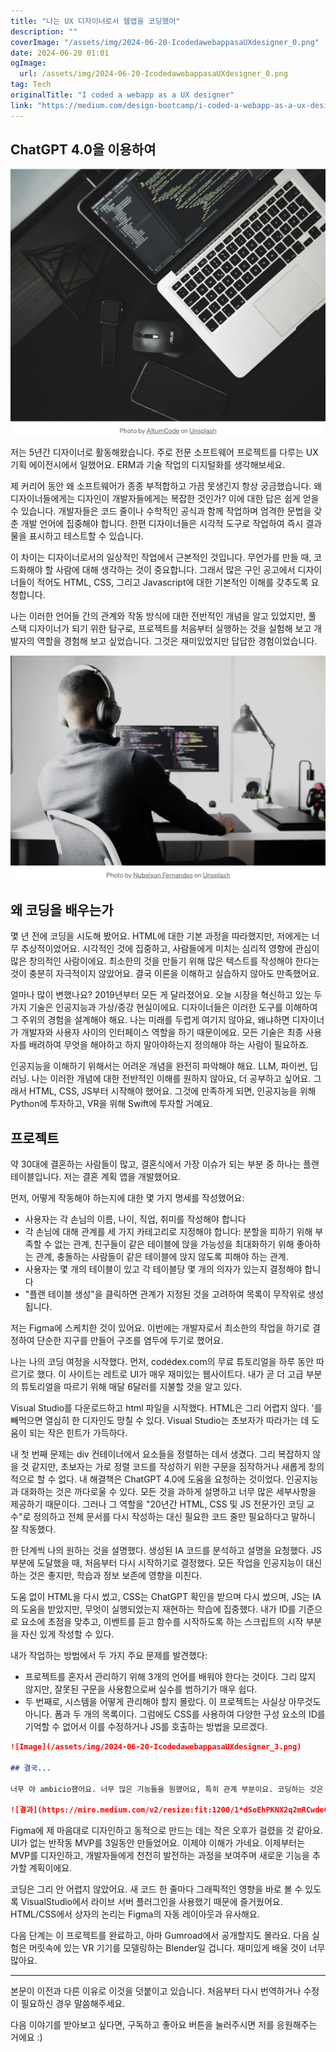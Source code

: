 ```yaml
---
title: "나는 UX 디자이너로서 웹앱을 코딩했어"
description: ""
coverImage: "/assets/img/2024-06-20-IcodedawebappasaUXdesigner_0.png"
date: 2024-06-20 01:01
ogImage: 
  url: /assets/img/2024-06-20-IcodedawebappasaUXdesigner_0.png
tag: Tech
originalTitle: "I coded a webapp as a UX designer"
link: "https://medium.com/design-bootcamp/i-coded-a-webapp-as-a-ux-designer-4cd625a34f0b"
---
```



## ChatGPT 4.0을 이용하여

![이미지](/assets/img/2024-06-20-IcodedawebappasaUXdesigner_0.png)

저는 5년간 디자이너로 활동해왔습니다. 주로 전문 소프트웨어 프로젝트를 다루는 UX 기획 에이전시에서 일했어요. ERM과 기술 작업의 디지털화를 생각해보세요.

제 커리어 동안 왜 소프트웨어가 종종 부적합하고 가끔 못생긴지 항상 궁금했습니다. 왜 디자이너들에게는 디자인이 개발자들에게는 복잡한 것인가? 이에 대한 답은 쉽게 얻을 수 있습니다. 개발자들은 코드 줄이나 수학적인 공식과 함께 작업하며 엄격한 문법을 갖춘 개발 언어에 집중해야 합니다. 한편 디자이너들은 시각적 도구로 작업하여 즉시 결과물을 표시하고 테스트할 수 있습니다.

<div class="content-ad"></div>

이 차이는 디자이너로서의 일상적인 작업에서 근본적인 것입니다. 무언가를 만들 때, 코드화해야 할 사람에 대해 생각하는 것이 중요합니다. 그래서 많은 구인 공고에서 디자이너들이 적어도 HTML, CSS, 그리고 Javascript에 대한 기본적인 이해를 갖추도록 요청합니다.

나는 이러한 언어들 간의 관계와 작동 방식에 대한 전반적인 개념을 알고 있었지만, 풀 스택 디자이너가 되기 위한 탐구로, 프로젝트를 처음부터 실행하는 것을 실험해 보고 개발자의 역할을 경험해 보고 싶었습니다. 그것은 재미있었지만 답답한 경험이었습니다.

![이미지](/assets/img/2024-06-20-IcodedawebappasaUXdesigner_1.png)

## 왜 코딩을 배우는가

<div class="content-ad"></div>

몇 년 전에 코딩을 시도해 봤어요. HTML에 대한 기본 과정을 따라했지만, 저에게는 너무 추상적이었어요. 시각적인 것에 집중하고, 사람들에게 미치는 심리적 영향에 관심이 많은 창의적인 사람이에요. 최소한의 것을 만들기 위해 많은 텍스트를 작성해야 한다는 것이 충분히 자극적이지 않았어요. 결국 이론을 이해하고 실습하지 않아도 만족했어요.

얼마나 많이 변했나요? 2019년부터 모든 게 달라졌어요. 오늘 시장을 혁신하고 있는 두 가지 기술은 인공지능과 가상/증강 현실이에요. 디자이너들은 이러한 도구를 이해하여 그 주위의 경험을 설계해야 해요. 나는 미래를 두렵게 여기지 않아요, 왜냐하면 디자이너가 개발자와 사용자 사이의 인터페이스 역할을 하기 때문이에요. 모든 기술은 최종 사용자를 배려하여 무엇을 해야하고 하지 말아야하는지 정의해야 하는 사람이 필요하죠.

인공지능을 이해하기 위해서는 어려운 개념을 완전히 파악해야 해요. LLM, 파이썬, 딥러닝. 나는 이러한 개념에 대한 전반적인 이해를 원하지 않아요, 더 공부하고 싶어요. 그래서 HTML, CSS, JS부터 시작해야 했어요. 그것에 만족하게 되면, 인공지능을 위해 Python에 투자하고, VR을 위해 Swift에 투자할 거예요.

## 프로젝트

<div class="content-ad"></div>

약 30대에 결혼하는 사람들이 많고, 결혼식에서 가장 이슈가 되는 부분 중 하나는 플랜 테이블입니다. 저는 결혼 계획 앱을 개발했어요.

먼저, 어떻게 작동해야 하는지에 대한 몇 가지 명세를 작성했어요:

- 사용자는 각 손님의 이름, 나이, 직업, 취미를 작성해야 합니다
- 각 손님에 대해 관계를 세 가지 카테고리로 지정해야 합니다: 분할을 피하기 위해 부족할 수 없는 관계, 친구들이 같은 테이블에 앉을 가능성을 최대화하기 위해 좋아하는 관계, 충돌하는 사람들이 같은 테이블에 앉지 않도록 피해야 하는 관계.
- 사용자는 몇 개의 테이블이 있고 각 테이블당 몇 개의 의자가 있는지 결정해야 합니다
- "플랜 테이블 생성"을 클릭하면 관계가 지정된 것을 고려하여 목록이 무작위로 생성됩니다.

저는 Figma에 스케치한 것이 있어요. 이번에는 개발자로서 최소한의 작업을 하기로 결정하여 단순한 지구를 만들어 구조를 염두에 두기로 했어요.

<div class="content-ad"></div>

나는 나의 코딩 여정을 시작했다. 먼저, codédex.com의 무료 튜토리얼을 하루 동안 따르기로 했다. 이 사이트는 레트로 UI가 매우 재미있는 웹사이트다. 내가 곧 더 고급 부분의 튜토리얼을 따르기 위해 매달 6달러를 지불할 것을 알고 있다.

Visual Studio를 다운로드하고 html 파일을 시작했다. HTML은 그리 어렵지 않다. '를 빼먹으면 열심히 한 디자인도 망칠 수 있다. Visual Studio는 초보자가 따라가는 데 도움이 되는 작은 힌트가 가득하다.

내 첫 번째 문제는 div 컨테이너에서 요소들을 정렬하는 데서 생겼다. 그리 복잡하지 않을 것 같지만, 초보자는 가로 정렬 코드를 작성하기 위한 구문을 짐작하거나 새롭게 창의적으로 할 수 없다. 내 해결책은 ChatGPT 4.0에 도움을 요청하는 것이었다. 인공지능과 대화하는 것은 까다로울 수 있다. 모든 것을 과하게 설명하고 너무 많은 세부사항을 제공하기 때문이다. 그러나 그 역할을 "20년간 HTML, CSS 및 JS 전문가인 코딩 교수"로 정의하고 전체 문서를 다시 작성하는 대신 필요한 코드 줄만 필요하다고 말하니 잘 작동했다.

<div class="content-ad"></div>

한 단계씩 나의 원하는 것을 설명했다. 생성된 IA 코드를 분석하고 설명을 요청했다. JS 부분에 도달했을 때, 처음부터 다시 시작하기로 결정했다. 모든 작업을 인공지능이 대신 하는 것은 좋지만, 학습과 정보 보존에 영향을 미친다.

도움 없이 HTML을 다시 썼고, CSS는 ChatGPT 확인을 받으며 다시 썼으며, JS는 IA의 도움을 받았지만, 무엇이 실행되었는지 재현하는 학습에 집중했다. 내가 ID를 기준으로 요소에 초점을 맞추고, 이벤트를 듣고 함수를 시작하도록 하는 스크립트의 시작 부분을 자신 있게 작성할 수 있다.

내가 작업하는 방법에서 두 가지 주요 문제를 발견했다:

- 프로젝트를 혼자서 관리하기 위해 3개의 언어를 배워야 한다는 것이다. 그리 많지 않지만, 잘못된 구문을 사용함으로써 실수를 범하기가 매우 쉽다.
- 두 번째로, 시스템을 어떻게 관리해야 할지 몰랐다. 이 프로젝트는 사실상 아무것도 아니다. 폼과 두 개의 목록이다. 그럼에도 CSS를 사용하여 다양한 구성 요소의 ID를 기억할 수 없어서 이를 수정하거나 JS를 호출하는 방법을 모르겠다.

<div class="content-ad"></div>

```markdown
![Image](/assets/img/2024-06-20-IcodedawebappasaUXdesigner_3.png)

## 결국...

너무 야 ambicio했어요. 너무 많은 기능들을 원했어요, 특히 관계 부분이요. 코딩하는 것은 그리 어렵지 않을 것이지만, 이 프로젝트의 목표는 코딩의 최소를 배우는 것이었어요. 나는 손님 목록을 기반으로 무작위 테이블을 생성하는 MVP에 집중했어요. 여기 결과입니다:

![결과](https://miro.medium.com/v2/resize:fit:1200/1*dSoEhPKNX2q2mRCwdeCVlA.gif)
```

<div class="content-ad"></div>

Figma에 제 마음대로 디자인하고 동적으로 만드는 데는 작은 오후가 걸렸을 것 같아요. UI가 없는 반작동 MVP를 3일동안 만들었어요. 이제야 이해가 가네요. 이제부터는 MVP를 디자인하고, 개발자들에게 천천히 발전하는 과정을 보여주며 새로운 기능을 추가할 계획이에요. 

코딩은 그리 안 어렵지 않았어요. 새 코드 한 줄마다 그래픽적인 영향을 바로 볼 수 있도록 VisualStudio에서 라이브 서버 플러그인을 사용했기 때문에 즐거웠어요. HTML/CSS에서 상자의 논리는 Figma의 자동 레이아웃과 유사해요. 

다음 단계는 이 프로젝트를 완료하고, 아마 Gumroad에서 공개할지도 몰라요. 다음 실험은 머릿속에 있는 VR 기기를 모델링하는 Blender일 겁니다. 재미있게 배울 것이 너무 많아요. 

---
본문이 이전과 다른 이유로 이것을 덧붙이고 있습니다. 처음부터 다시 번역하거나 수정이 필요하신 경우 말씀해주세요.

<div class="content-ad"></div>

다음 이야기를 받아보고 싶다면, 구독하고 좋아요 버튼을 눌러주시면 저를 응원해주는 거에요 :)